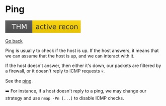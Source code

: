 # Ping

[![activerecon](../../../_badges/thm/activerecon.svg)](https://tryhackme.com/room/activerecon)

[Go back](../index.md)

<div class="row row-cols-md-2"><div>

Ping is usually to check if the host is up. If the host answers, it means that we can assume that the host is up, and we can interact with it.

If the host doesn't answer, then either it's down, our packets are filtered by a firewall, or it doesn't reply to ICMP requests 💀.
</div><div>

See the [ping](/operating-systems/networking/commands/index.md#command-ping).

➡️ For instance, if a host doesn't reply to a ping, we may change our strategy and use `nmap -Pn [...]` to disable ICMP checks.
</div></div>